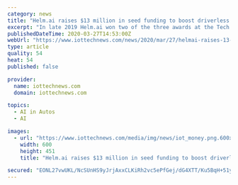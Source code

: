 ```yaml
---
category: news
title: "Helm.ai raises $13 million in seed funding to boost driverless car AI"
excerpt: "In late 2019 Helm.ai won two of the three awards at the Tech.AD Detroit autonomous driving conference. It was awarded the Most Innovative Use of Artificial Intelligence & Machine Learning in the Development of Autonomous Vehicles & Respective Technologies, and the Overall Community Choice Award. Funding activity continues to thrive in the IoT ..."
publishedDateTime: 2020-03-27T14:53:00Z
webUrl: "https://www.iottechnews.com/news/2020/mar/27/helmai-raises-13-million-seed-funding-boost-driverless-car-ai/"
type: article
quality: 54
heat: 54
published: false

provider:
  name: iottechnews.com
  domain: iottechnews.com

topics:
  - AI in Autos
  - AI

images:
  - url: "https://www.iottechnews.com/media/img/news/iot_money.png.600x600_q96.png"
    width: 600
    height: 451
    title: "Helm.ai raises $13 million in seed funding to boost driverless car AI"

secured: "EONL27vwUKL/NcSUnHS9yJrjAxxCLKiRh2vc5ePfGej/dG4XTT/Ku5BqH+51yudRRgDuLEVPiPl79yWYFALAzxE57+3mgyDBZm78i+BnH1+1HUlvCDZjtKc3Z7pWxPGm3WOVJizkomD+adF0ympf1RJBPR4uBYBIUpcMRW+T+OOn62gtZMxK6OHvzCRjQz6hILqUm9rCbpyy0h6KuwN0qVY3J33h6wPlbGbaXVeJIsPiJtJLVEeyhS87SvtCVGzBIh2w+WFoV5PVW2I7H6W8d3Xd2qHwkMa8iGtHveQqzkymnvwhhmN7QWnVnJkn4wko;54ciSHjhRGdSgRx3JmGXnQ=="
---
```


